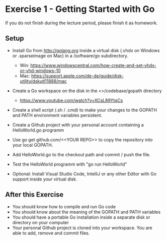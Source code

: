 # Exercise 1 - Getting Started with Go

If you do not finish during the lecture period, please finish it as homework.


## Setup

- Install Go from http://golang.org inside a virtual disk 
  (.vhdx on Windows or .sparseimage on Mac) in a /software/go subdirectory.
  - Win: https://www.windowscentral.com/how-create-and-set-vhdx-or-vhd-windows-10
  - Mac: https://support.apple.com/de-de/guide/disk-utility/dskutl11888/mac

- Create a Go workspace on the disk in the <<DISK>>/codebase/gopath directory 
  - https://www.youtube.com/watch?v=XCsL89YtqCs
- Create a shell script (.sh / .cmd) to make your changes to the GOPATH and PATH environment variables persistent.
- Create a Github project with your personal account containing a HelloWorld.go programm
- Use go get github.com/\<\<YOUR REPO\>\> to copy the repository into your local GOPATH.
- Add HelloWorld.go to the checkout path and commit / push the file.
- Test the HelloWorld programm with "go run HelloWorld"
- Optional: Install Visual Studio Code, IntelliJ or any other Editor with Go support inside your virtual disk.

## After this Exercise
- You should know how to compile and run Go code
- You should know about the meaning of the GOPATH and PATH variables
- You should have a portable Go installation inside a separate disk or directory on your computer
- Your personal Github project is cloned into your workspace. You are able to add, remove and commit files.

